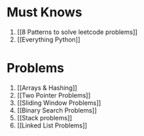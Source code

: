 # Must Knows
1. [[8 Patterns to solve leetcode problems]]
2. [[Everything Python]]

# Problems
1. [[Arrays & Hashing]]
2. [[Two Pointer Problems]] 
3. [[Sliding Window Problems]]
4. [[Binary Search Problems]]
5. [[Stack problems]]
6. [[Linked List Problems]]